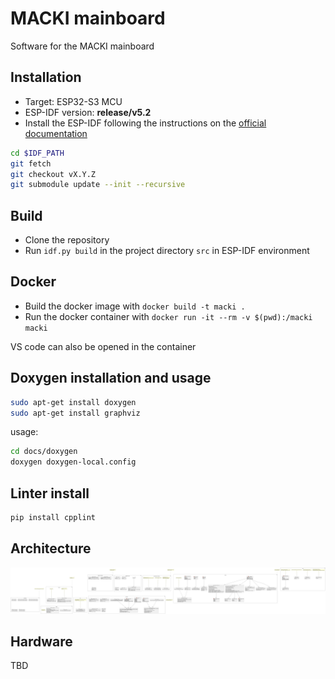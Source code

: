 # MACKI mainboard

Software for the MACKI mainboard

## Installation

- Target: ESP32-S3 MCU
- ESP-IDF version: **release/v5.2**
- Install the ESP-IDF following the instructions on the [official documentation](https://docs.espressif.com/projects/esp-idf/en/v5.2.2/esp32/get-started/index.html)

```bash
cd $IDF_PATH
git fetch
git checkout vX.Y.Z
git submodule update --init --recursive
```

## Build

- Clone the repository
- Run `idf.py build` in the project directory `src` in ESP-IDF environment

## Docker

- Build the docker image with `docker build -t macki .`
- Run the docker container with `docker run -it --rm -v $(pwd):/macki macki`

VS code can also be opened in the container

## Doxygen installation and usage

```bash
sudo apt-get install doxygen
sudo apt-get install graphviz
```

usage:
```bash
cd docs/doxygen
doxygen doxygen-local.config
```

## Linter install

```bash
pip install cpplint
```

## Architecture

![MACKI Architecture](docs/pictures/initial_architecture.png)

## Hardware

TBD